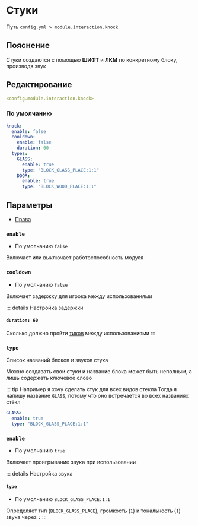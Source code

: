 # Стуки
Путь `config.yml > module.interaction.knock`

## Пояснение
Стуки создаются с помощью **ШИФТ** и **ЛКМ** по конкретному блоку, производя звук

## Редактирование
```yaml
<config.module.interaction.knock>
```

### По умолчанию
```yaml
knock:
  enable: false
  cooldown:
    enable: false
    duration: 60
  types:
    GLASS:
      enable: true
      type: "BLOCK_GLASS_PLACE:1:1"
    DOOR:
      enable: true
      type: "BLOCK_WOOD_PLACE:1:1"
```

## Параметры

- [Права](/ru/permissions/module/interaction/knock/)

### `enable`
- По умолчанию `false`

Включает или выключает работоспособность модуля

### `cooldown`
- По умолчанию `false`

Включает задержку для игрока между использованиями

::: details Настройка задержки
#### `duration: 60`

Сколько должно пройти [тиков](https://ru.minecraft.wiki/w/%D0%A2%D0%B0%D0%BA%D1%82) между использованиями
:::

### `type`

Список названий блоков и звуков стука

Можно создавать свои стуки и название блока может быть неполным, а лишь содержать ключевое слово

::: tip Например я хочу сделать стук для всех видов стекла
Тогда я напишу название `GLASS`, потому что оно встречается во всех названиях стёкл

```yaml
GLASS:
  enable: true
  type: "BLOCK_GLASS_PLACE:1:1"
```

### `enable`
- По умолчанию `true`
  
Включает проигрывание звука при использовании

::: details Настройка звука
#### `type`
- По умолчанию `BLOCK_GLASS_PLACE:1:1`

Определяет тип (`BLOCK_GLASS_PLACE`), громкость (`1`) и тональность (`1`) звука через `:`
:::